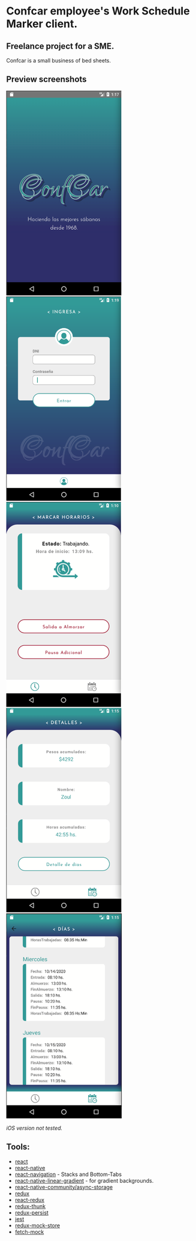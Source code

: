# Confcar employee's Work Schedule Marker client.

## Freelance project for a SME.

Confcar is a small business of bed sheets.

## Preview screenshots

![Splash](./readmeImgs/screen0.png)
![Login](./readmeImgs/screen4.png)
![Marker](./readmeImgs/screen1.png)
![Summary](./readmeImgs/screen2.png)
![Details](./readmeImgs/screen3.png)

_iOS version not tested._

## Tools:
* [react](https://es.reactjs.org/)
* [react-native](https://reactnative.dev/)
* [react-navigation](https://reactnavigation.org/) - Stacks and Bottom-Tabs
* [react-native-linear-gradient](https://www.npmjs.com/package/react-native-linear-gradient) - for gradient backgrounds.
* [react-native-community/async-storage](https://react-native-async-storage.github.io/async-storage/)
* [redux](https://redux.js.org/)
* [react-redux](https://react-redux.js.org/)
* [redux-thunk](https://www.npmjs.com/package/redux-thunk)
* [redux-persist](https://www.npmjs.com/package/redux-persist)
* [jest](https://jestjs.io/)
* [redux-mock-store](https://github.com/reduxjs/redux-mock-store)
* [fetch-mock](https://www.npmjs.com/package/fetch-mock)
